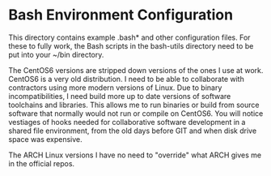 # Bash Environment Configuration

This directory contains example .bash* and other
configuration files.  For these to fully work,
the Bash scripts in the bash-utils directory need
to be put into your ~/bin directory.

The CentOS6 versions are stripped down versions
of the ones I use at work.  CentOS6 is a very old 
distribution.  I need to be able to collaborate
with contractors using more modern versions of Linux.
Due to binary incompatibilities, I need build more
up to date versions of software toolchains and
libraries.  This allows me to run binaries or
build from source software that normally would not
run or compile on CentOS6.  You will notice vestiages
of hooks needed for collaborative software
development in a shared file environment, from
the old days before GIT and when disk drive
space was expensive.

The ARCH Linux versions I have no need to "override"
what ARCH gives me in the official repos.

